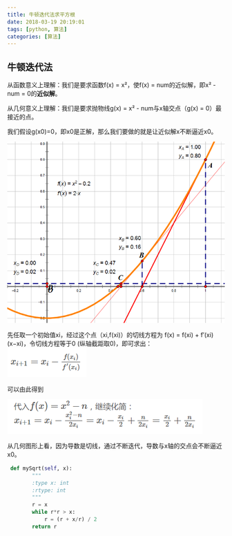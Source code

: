 ```yaml
---
title: 牛顿迭代法求平方根
date: 2018-03-19 20:19:01
tags: [python, 算法]
categories: [算法]
---
```


## 牛顿迭代法

从函数意义上理解：我们是要求函数f(x) = x²，使f(x) = num的近似解，即x² - num = 0的**近似解**。

从几何意义上理解：我们是要求抛物线g(x) = x² - num与x轴交点（g(x) = 0）最接近的点。

我们假设g(x0)=0，即x0是正解，那么我们要做的就是让近似解x不断逼近x0。

![img](/img/0_1324910112e742.gif)

先任取一个初始值xi，经过这个点（xi,f(xi)）的切线方程为 f(x) = f(xi) + f′(xi)(x−xi)，令切线方程等于0 (纵轴截距取0)，即可求出：![52147084582](/img/1521470845824.png)

可以由此得到

![52147049333](/img/1521470493334.png)

从几何图形上看，因为导数是切线，通过不断迭代，导数与x轴的交点会不断逼近x0。


```python
 def mySqrt(self, x):
        """
        :type x: int
        :rtype: int
        """
        r = x
        while r*r > x:
            r = (r + x/r) / 2
        return r
```